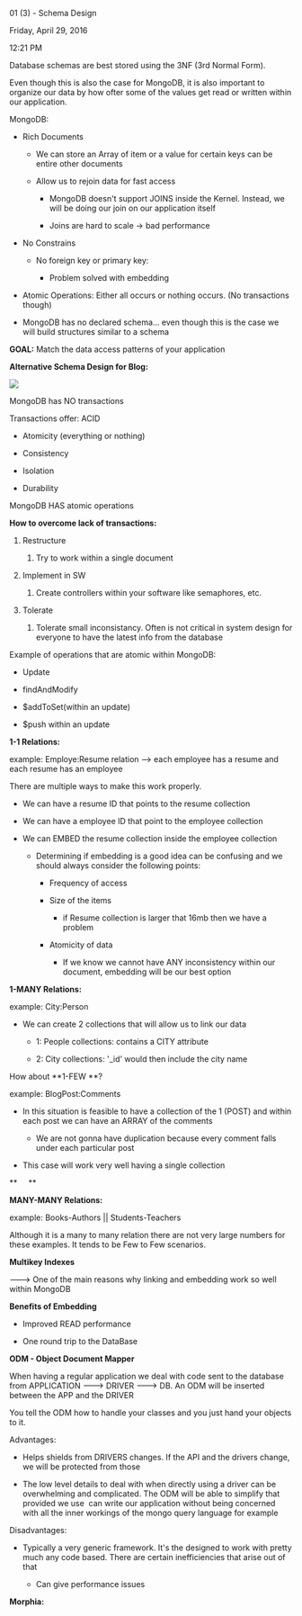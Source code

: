 01 (3) - Schema Design

Friday, April 29, 2016

12:21 PM

Database schemas are best stored using the 3NF (3rd Normal Form).

Even though this is also the case for MongoDB, it is also important to organize our data by how ofter some of the values get read or written within our application.

MongoDB:

-   Rich Documents

    -   We can store an Array of item or a value for certain keys can be entire other documents

    -   Allow us to rejoin data for fast access

        -   MongoDB doesn\'t support JOINS inside the Kernel. Instead, we will be doing our join on our application itself

        -   Joins are hard to scale -\> bad performance

-   No Constrains

    -   No foreign key or primary key:

        -   Problem solved with embedding

-   Atomic Operations: Either all occurs or nothing occurs. (No transactions though)

-   MongoDB has no declared schema... even though this is the case we will build structures similar to a schema

**GOAL:** Match the data access patterns of your application

**Alternative Schema Design for Blog:**

![](000_01_(3)_-_Schema_Design_000.png)

MongoDB has NO transactions

Transactions offer: ACID

-   Atomicity (everything or nothing)

-   Consistency

-   Isolation

-   Durability

MongoDB HAS atomic operations

**How to overcome lack of transactions:**

1.  Restructure

    1.  Try to work within a single document

2.  Implement in SW

    1.  Create controllers within your software like semaphores, etc.

3.  Tolerate

    1.  Tolerate small inconsistancy. Often is not critical in system design for everyone to have the latest info from the database

Example of operations that are atomic within MongoDB:

-   Update

-   findAndModify

-   \$addToSet(within an update)

-   \$push within an update

**1-1 Relations:**

example: Employe:Resume relation \--\> each employee has a resume and each resume has an employee

There are multiple ways to make this work properly.

-   We can have a resume ID that points to the resume collection

-   We can have a employee ID that point to the employee collection

-   We can EMBED the resume collection inside the employee collection

    -   Determining if embedding is a good idea can be confusing and we should always consider the following points:

        -   Frequency of access

        -   Size of the items

            -   if Resume collection is larger that 16mb then we have a problem

        -   Atomicity of data

            -   If we know we cannot have ANY inconsistency within our document, embedding will be our best option

**1-MANY Relations:**

example: City:Person

-   We can create 2 collections that will allow us to link our data

    -   1: People collections: contains a CITY attribute

    -   2: City collections: \'\_id\' would then include the city name

How about **1-FEW **?

example: BlogPost:Comments

-   In this situation is feasible to have a collection of the 1 (POST) and within each post we can have an ARRAY of the comments

    -   We are not gonna have duplication because every comment falls under each particular post

-   This case will work very well having a single collection

**     **

**MANY-MANY Relations:**

example: Books-Authors \|\| Students-Teachers

Although it is a many to many relation there are not very large numbers for these examples. It tends to be Few to Few scenarios.

**Multikey Indexes**

---\> One of the main reasons why linking and embedding work so well within MongoDB

**Benefits of Embedding**

-   Improved READ performance

-   One round trip to the DataBase

**ODM - Object Document Mapper**

When having a regular application we deal with code sent to the database from APPLICATION ---\> DRIVER ---\> DB. An ODM will be inserted between the APP and the DRIVER

You tell the ODM how to handle your classes and you just hand your objects to it.

Advantages:

-   Helps shields from DRIVERS changes. If the API and the drivers change, we will be protected from those

-   The low level details to deal with when directly using a driver can be overwhelming and complicated. The ODM will be able to simplify that provided we use  can write our application without being concerned with all the inner workings of the mongo query language for example

Disadvantages:

-   Typically a very generic framework. It\'s the designed to work with pretty much any code based. There are certain inefficiencies that arise out of that

    -   Can give performance issues

**Morphia:**
